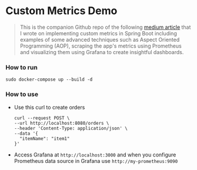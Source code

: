 # Custom Metrics Demo

> This is the companion Github repo of the following [medium article](https://medium.com/@a.ibrahim.abdellatif/from-chaos-to-clarity-monitoring-your-spring-boot-app-aa85bb500d4d) that I wrote on implementing custom metrics in Spring Boot including examples of some advanced techniques such as Aspect Oriented Programming (AOP), scraping the app's metrics using Prometheus and visualizing them using Grafana to create insightful dashboards.

### How to run

```
sudo docker-compose up --build -d
```

### How to use

- Use this curl to create orders
  ```
  curl --request POST \
  --url http://localhost:8080/orders \
  --header 'Content-Type: application/json' \
  --data '{
	"itemName": "item1"
  }'
  ```

- Access Grafana at `http://localhost:3000` and when you configure Prometheus data source in Grafana use `http://my-prometheus:9090`